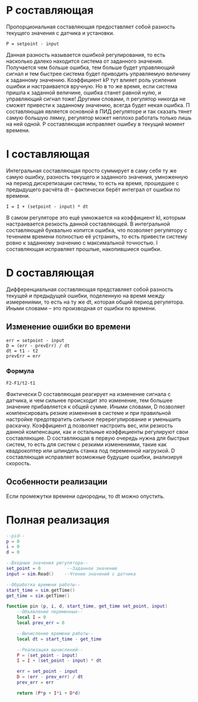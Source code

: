 # P составляющая

Пропорциональная составляющая предоставляет собой разность текущего значения с датчика и установки.

```
P = setpoint - input
```

Данная разность называется ошибкой регулирования, то есть насколько далеко находится система от заданного значения. Получается чем больше ошибка, тем больше будет управляющий сигнал и тем быстрее система будет приводить управляемую величину к заданному значению. Коэффициент kP тут влияет роль усиления ошибки и настраивается вручную. Но в то же время, если система пришла к заданной величине, ошибка станет равной нулю, и управляющий сигнал тоже! Другими словами, п регулятор никогда не сможет привести к заданному значению, всегда будет некая ошибка. П составляющая является основной в ПИД регуляторе и так сказать тянет самую большую лямку, регулятор может неплохо работать только лишь на ней одной. P составляющая исправляет ошибку в текущий момент времени.

# I составляющая

Интегральная составляющая просто суммирует в саму себя ту же самую ошибку, разность текущего и заданного значения, умноженную на период дискретизации системы, то есть на время, прошедшее с предыдущего расчёта dt – фактически берёт интеграл от ошибки по времени.

```
I = I + (setpoint - input) * dt
```

В самом регуляторе это ещё умножается на коэффициент kI, которым настраивается резкость данной составляющей. В интегральной составляющей буквально копится ошибка, что позволяет регулятору с течением времени полностью её устранить, то есть привести систему ровно к заданному значению с максимальной точностью. I составляющая исправляет прошлые, накопившиеся ошибки.

# D составляющая

Дифференциальная составляющая представляет собой разность текущей и предыдущей ошибки, поделенную на время между измерениями, то есть на ту же dt, которая общий период регулятора. Иными словами – это производная от ошибки по времени.

## Изменение ошибки во времени

```
err = setpoint - input
D = (err - prevErr) / dt
dt = t1 - t2
prevErr = err
```

### Формула

```
F2-F1/t2-t1
```

Фактически D составляющая реагирует на изменение сигнала с датчика, и чем сильнее происходит это изменение, тем большее значение прибавляется к общей сумме. Иными словами, D позволяет компенсировать резкие изменения в системе и при правильной настройке предотвратить сильное перерегулирование и уменьшить раскачку. Коэффициент д позволяет настроить вес, или резкость данной компенсации, как и остальные коэффициенты регулируют свои составляющие. D составляющая в первую очередь нужна для быстрых систем, то есть для систем с резкими изменениями, такие как квадрокоптер или шпиндель станка под переменной нагрузкой. D составляющая исправляет возможные будущие ошибки, анализируя скорость.

## Особенности реализации

Если промежутки времени однородны, то dt можно опустить.

# Полная реализация

```lua
--pid--
p = 0
i = 0
d = 0

--Входные значения регулятора--
set_point = 0          --Заданное значение
input = sim.Read()    --Чтение значений с датчика

--Обработка времени работы--
start_time = sim.getTime()
get_time = sim.getTime()

function pin (p, i, d, start_time, get_time set_point, input)
    --Объявление переменных--
    local I = 0 
    local prev_err = 0

    --Вычисление времени работы--
    local dt = start_time - get_time

    --Реализация вычислений--
    P = (set_point - input) 
    I = I + (set_point - input) * dt

    err = set_point - input
    D = (err - prev_err) / dt
    prev_err = err

    return (P*p + I*i + D*d)
```
